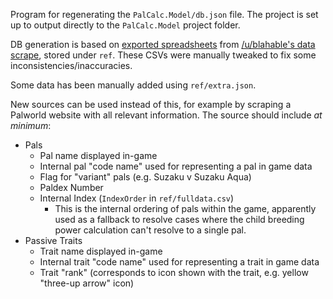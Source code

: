 Program for regenerating the `PalCalc.Model/db.json` file. The project is set up to output directly to the `PalCalc.Model` project folder.

DB generation is based on [exported spreadsheets](https://docs.google.com/spreadsheets/d/1YgPc11dgdBUC8jXNp01b7gI6jNHoBRQGwrY_V6lXMgQ/edit?usp=sharing) from [/u/blahable's data scrape](https://www.reddit.com/r/Palworld/comments/19d98ws/spreadsheet_all_breeding_combinations_datamined/), stored under `ref`. These CSVs were manually tweaked to fix some inconsistencies/inaccuracies.

Some data has been manually added using `ref/extra.json`.

New sources can be used instead of this, for example by scraping a Palworld website with all relevant information. The source should include _at minimum_:

- Pals
  - Pal name displayed in-game
  - Internal pal "code name" used for representing a pal in game data
  - Flag for "variant" pals (e.g. Suzaku v Suzaku Aqua)
  - Paldex Number
  - Internal Index (`IndexOrder` in `ref/fulldata.csv`)
    - This is the internal ordering of pals within the game, apparently used as a fallback to resolve cases where the child breeding power calculation can't resolve to a single pal.
- Passive Traits
  - Trait name displayed in-game
  - Internal trait "code name" used for representing a trait in game data
  - Trait "rank" (corresponds to icon shown with the trait, e.g. yellow "three-up arrow" icon)